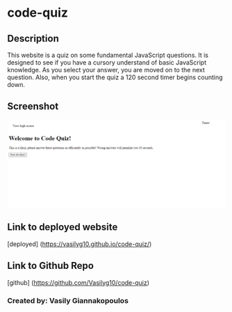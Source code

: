# code-quiz

## Description
This website is a quiz on some fundamental JavaScript questions. It is designed to see if you have a cursory understand of basic JavaScript knowledge. As you select your answer, you are moved on to the next question. Also, when you start the quiz a 120 second timer begins counting down.

## Screenshot

![screenshot](./assets/images/screenshot.png)

## Link to deployed website

[deployed] (https://vasilyg10.github.io/code-quiz/)

## Link to Github Repo

[github] (https://github.com/Vasilyg10/code-quiz)

### Created by: Vasily Giannakopoulos